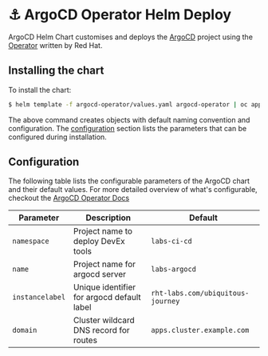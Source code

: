 # ⚓️ ArgoCD Operator Helm Deploy

ArgoCD Helm Chart customises and deploys the [ArgoCD](https://argoproj.github.io/argo-cd/getting_started/) project using the [Operator](https://argocd-operator.readthedocs.io/en/latest/) written by Red Hat.

## Installing the chart

To install the chart:

```bash
$ helm template -f argocd-operator/values.yaml argocd-operator | oc apply -f-
```

The above command creates objects with default naming convention and configuration. The [configuration](#configuration) section lists the parameters that can be configured during installation.

## Configuration
The following table lists the configurable parameters of the ArgoCD chart and their default values. For more detailed overview of what's configurable, checkout the [ArgoCD Operator Docs](https://argocd-operator.readthedocs.io/en/latest/reference/argocd/)

| Parameter                                        | Description                                                  | Default                               |
| ------------------------------------------------ | -------------------------------------------------------------| ------------------------------------- |
| `namespace`                                      | Project name to deploy DevEx tools                           | `labs-ci-cd`                          |
| `name`                                           | Project name for argocd server                               | `labs-argocd`                         |
| `instancelabel`                                  | Unique identifier for argocd default label                   | `rht-labs.com/ubiquitous-journey`     |
| `domain`                                         | Cluster wildcard DNS record for routes                       | `apps.cluster.example.com`            |
